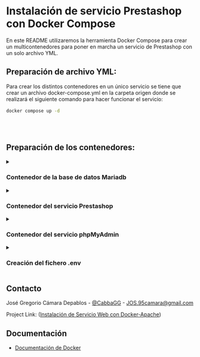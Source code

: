 # Instalación de servicio Prestashop con Docker Compose

En este README utilizaremos la herramienta Docker Compose para crear un multicontenedores para poner en marcha un servicio de Prestashop con un solo archivo YML.


## Preparación de archivo YML: 

Para crear los distintos contenedores en un único servicio se tiene que crear un archivo docker-compose.yml en la carpeta origen donde se realizará el siguiente comando para hacer funcionar el servicio:
    
```bash
docker compose up -d
```
<br><br>

## Preparación de los contenedores:

<details><summary><h3>Contenedor de la base de datos Mariadb</h3></summary>
  
  Para configurar la base de datos Mariadb hacemos uso de los siguientes atributos: 
  ![Mariadb](Imagenes/1.png)
  <br><br>

  | Atributo        | Valor                | Descripción                                                                                          |
   | ------------------- | ------------------------- | ----------------------------------------------------------------------------------------------------- |
   | name               | prestashop_sxe             | Es un atributo de alto nivel utilizado para darle un nombre al orquestador  |
   | services           |                            | Es un array asociativo en el que se definen dentro los distintos servicios                                       |
   | image               | mariadb:10.6              | Especifica la imagen en la que se basa el contenedor, en este caso es la base de datos mariadb la versión 10.6  |
   | container_name      | prestashop_mariadb        | Especifica un nombre personalizado para el contenedor, en este caso es "prestashop_mariadb", si no se especifica Docker genera uno automáticamanete.   |
   | restart             | always                    | Indica cuando debe reiniciarse el contenedor, sus valores pueden ser: no (no se reinicia), always (se reincia siempre que el contenedor se detenga), on-failure (se reinicia solo si falla), unless-stopped (se reinicia siempre a menos que se detenga manualmente). |
   | environment         |                           | Es el atributo en la que se ván a especificar las distintas variables de entorno para el correcto funcionamiento del contenedor. |
   | MYSQL_DATABASE      | ${MYSQL_DATABASE}         | Aquí se especifica el nombre de la base de datos, en este caso está codificado para que coja el valor de un archivo .env |
   | MYSQL_USER          | ${MYSQL_USER}             | Aquí se especifíca el usuario de la base de datos, en el ejemplo está codificado para buscar el valor en el archivo .env|
   | MYSQL_PASSWORD      | ${MYSQL_PASSWORD}         | Aquí se especifíca la contraseña de la base de datos, en el ejemplo está codificado para buscar el valor en el archivo .env|
   | MYSQL_ROOT_PASSWORD | ${MYSQL_ROOT_PASSWORD}    | Sirve para asignar la contraseña del usuario administrador (root) de la base de datos durante la primera inicialización del contenedor. |
   | volumes             | db_data:/var/lib/mysql    | Permite definir una lista de volúmenes, que pueden ser bind mount o un volumen docker. Para reutilizar un volumen en múltiples servicios, se debe definir fuera del bloque services. |
   | networks            | prestashop_network        | Define las redes que se van a crear y que podrán ser usadas por los servicios.                         |
   | healthcheck         |                           | Un healthcheck define un comando que Docker ejecuta periódicamente dentro del contenedor para comprobar su estado. Si la comprobación falla repetidamente, el contenedor se marca como "unhealthy". |
   | test                | ["CMD", "mysqladmin", "ping", "-u", "root", "-p${MYSQL_ROOT_PASSWORD}"] | test es un atributo que indica la prueba que se realizará en el contenedor, en este caso le dice a Docker que ejecute un comando directo (CMD) a traves de la herramienta de MariaDB (mysqladmin) para verificar si el servidor responde (ping) conectado con el usuario root (-u root) y se le pasa la contraseña del usuario root. |
   | interval            | 15s                       | Cada cuanto tiempo se ejecuta el test, en este caso 15s.                                              |
   | timeout             | 10s                       | Cuanto tiempo se espera a que responda, en este caso 10s.                                             |
   | retries             | 10                        | Cuántas veces debe fallar antes de marcarlo como “unhealthy”. En este caso son 10 veces.              |
   | start_period        | 60s                       | Tiempo que Docker espera antes de empezar a hacer las comprobaciones, para dar tiempo al servicio a arrancar.|
  
</details>

<details><summary><h3>Contenedor del servicio Prestashop</h3></summary>
  
  Para configurar el servicio de Prestashop hacemos uso de los siguientes atributos: 
  ![Prestashop](Imagenes/2.png)
  <br><br>

  | Atributo        | Valor                | Descripción                                                                                          |
   | ------------------- | ------------------------- | ----------------------------------------------------------------------------------------------------- |
   | image               | prestashop/prestashop:latest | Especifica la imagen en la que se basa el contenedor, en este caso es la ultima versión de Prestashop. |
   | container_name      | prestashop_app            | Especifica un nombre personalizado para el contenedor, en este caso es "prestashop_app", si no se especifica Docker genera uno automáticamanete.   |
   | restart             | always                    | Indica cuando debe reiniciarse el contenedor, sus valores pueden ser: no (no se reinicia), always (se reincia siempre que el contenedor se detenga), on-failure (se reinicia solo si falla), unless-stopped (se reinicia siempre a menos que se detenga manualmente). |
   | depends_on          | db                        | El atributo depends_on asegura que un contenedor se inicie antes que otro, pero no garantiza que el servicio dentro del contenedor esté realmente listo y funcionando, en este caso el servicio depende de "db" y para solucionar este problema db tiene el atributo healtcheck. |
   | condition           | service_healthy           | Con condition: service_healthy, le indicamos a Docker Compose que no inicie el contenedor de wordpress hasta que el healthcheck del contenedor db sea exitoso. |
   | ports               | "8080:80"                 | Ports mapea puertos entre el host y el contenedor. En este caso mapea el puerto 8080 del contenedor con el 80 del host. |
   | environment         |                           | Es el atributo en la que se ván a especificar las distintas variables de entorno para el correcto funcionamiento del contenedor. |
   | DB_SERVER           | db                        | Aquí se establece la variable de entorno de donde se cogerá la base de datos, en este ejemplo se usa el contenedor "db". |
   | DB_NAME             | ${MYSQL_DATABASE}         | Aquí se especifica el nombre de la base de datos, en este caso está codificado para que coja el valor de un archivo .env|
   | DB_USER             | ${MYSQL_USER}             | Aquí se especifíca el usuario de la base de datos, en el ejemplo está codificado para buscar el valor en el archivo .env|
   | DB_PASSWD           | ${MYSQL_PASSWORD}         | Aquí se especifíca la contraseña de la base de datos, en el ejemplo está codificado para buscar el valor en el archivo .env |
   | PS_INSTALL_AUTO     | 1                         | Este entorno de variable le indica al servicio que realice una instalación automática.                 |
   | PS_DOMAIN           | ${PS_DOMAIN}              | Este entorno de variable indica cual es la dirección dominio por la cuál va a ser accesible el servicio. |
   | PS_COUNTRY          | "es"                      | Esta variable cambia el país por defecto en el que se instala PrestaShop, en el ejemplo cambiamos el país a España. |
   | PS_LANGUAGE         | "es"                      | Esta variable cambia el lenguaje por defecto en el que se instala PrestaShop, en el ejemplo cambiamos a español.    |
   | ADMIN_MAIL          | ${ADMIN_MAIL}             | Esta variable sobreescribe el email por defecto del usuario admin, en este ejemplo está codificado en el archivo .env |
   | ADMIN_PASSWD        | ${ADMIN_PASSWD}           | Esta variable sobreescribe la clave por defecto del usuario admin, en este ejemplo está codificado en el archivo .env |
   | PS_FOLDER_ADMIN     | admin4577                 | Esta variable cambia el nombre de la carpeta de administrador, en nuestro caso la renombramos "admin4577".            |
   | PS_FOLDER_INSTALL   | install4577               | Esta variable cambia el nombre de la carpeta de instalación en donde se instala todo el programa de PrestaShop que se encuentra en el contenedor, en nuestro caso se renombró "install4577" |
   | volumes             | prestashop_data:/var/www/html | Permite definir una lista de volúmenes, que pueden ser bind mount o un volumen docker. Para reutilizar un volumen en múltiples servicios, se debe definir fuera del bloque services. |
   | networks            | prestashop_network        | Define las redes que se van a crear y que podrán ser usadas por los servicios.                         |
  
</details>

<details><summary><h3>Contenedor del servicio phpMyAdmin</h3></summary>
  
  Para configurar el servicio de PhpMyAdmin hacemos uso de los siguientes atributos: 
  ![phpmyadmin](Imagenes/3.png)
  <br><br>

  | Atributo        | Valor                | Descripción                                                                                          |
   | ------------------- | ------------------------- | ----------------------------------------------------------------------------------------------------- |
   | image               | phpmyadmin:5              | Especifica la imagen en la que se basa el contenedor, en este caso utilizamos la versión 5 de phpmyadmin. |
   | container_name      | prestashop_phpmyadmin     | Especifica un nombre personalizado para el contenedor, en este caso es "prestashop_phpmyadmin", si no se especifica Docker genera uno automáticamanete.   |
   | restart             | always                    | Indica cuando debe reiniciarse el contenedor, sus valores pueden ser: no (no se reinicia), always (se reincia siempre que el contenedor se detenga), on-failure (se reinicia solo si falla), unless-stopped (se reinicia siempre a menos que se detenga manualmente). |
   | depends_on          | db                        | El atributo depends_on asegura que un contenedor se inicie antes que otro, pero no garantiza que el servicio dentro del contenedor esté realmente listo y funcionando, en este caso el servicio depende de "db" y para solucionar este problema db tiene el atributo healtcheck. |
   | condition           | service_healthy           | Con condition: service_healthy, le indicamos a Docker Compose que no inicie el contenedor de wordpress hasta que el healthcheck del contenedor db sea exitoso. |
   | ports               | "8081:80"                 | Ports mapea puertos entre el host y el contenedor. En este caso mapea el puerto 8081 del contenedor con el 80 del host. |
   | environment         |                           | Es el atributo en la que se ván a especificar las distintas variables de entorno para el correcto funcionamiento del contenedor. |
   | PMA_HOST            | db                        | Esta variable define la dirección/host name del servidor de la base de datos de MySQL, en este ejemplo se usa el contenedor "db". |
   | PMA_USER            | ${MYSQL_USER}             | Aquí se especifíca el usuario de la base de datos para que se abra automáticamente el servicio sin solicitar el usuario, en el ejemplo está codificado para buscar el valor en el archivo .env|
   | PMA_PASSWORD        | ${MYSQL_PASSWORD}         | Aquí se especifíca la contraseña de la base de datos para que se abra automáticamente el servicio sin solicitar la contraseña, en el ejemplo está codificado para buscar el valor en el archivo .env |
   | networks            | prestashop_network        | Define las redes que se van a crear y que podrán ser usadas por los servicios.                         |

- Para reutilizar las redes y los volumenes en multiples servicios hay que declarar las variables fuera del bloque "services" como se puede ver en la imagen.
</details>

<details><summary><h3>Creación del fichero .env</h3></summary>
  
  Para crear el archivo .env solo se tiene que crear el fichero sin nombre antes del punto: 
  ![envFile](Imagenes/4.png)
  <br><br>
  En este fichero se declaran todas las variables que utilizará el compose.yml para asignarlas a sus variables de entorno.

  | Variable        | Valor                | Descripción                                                                                          |
   | ------------------- | ------------------------- | ----------------------------------------------------------------------------------------------------- |
   | MYSQL_DATABASE      | ps_sxe2526                | Nombre de la base de datos MySQL.                                                                     |
   | MYSQL_USER          | gregorioSXE               | Nombre del usuario administrador de la base de datos MySQL.                                           |
   | MYSQL_PASSWORD      | ClaveSuperFuerte1234SXE   | Contraseña de la base de datos MySQL.                                                                  |
   | MYSQL_ROOT_PASSWORD | claveSuperSegura1234      | Contraseña del usuario root de la base de datos MySQL.                                                 |
   | PS_INSTALL_AUTO     | 0                         | Variable que se le pasa a Prestashop para realizar la instalación automática, en caso de "0" Prestashop no realiza la instalación automática. |
   | PS_LANGUAGE         | es                        | Variable del lenguaje en el que se instalará el Prestashop.                                            |
   | PS_COUNTRY          | es                        | Variable del pais en el que se instalará el Prestashop.                                            |
   | ADMIN_EMAIL         | greg@prestashop.com       | Esta variable define el correo del administrador de Prestashop.                                        |
   | ADMIN_PASSWORD      | Admin1234                 | Esta variable define la contraseña del administrador de Prestashop.                                    |
   | PS_DOMAIN           | localhost:8080            | Esta variable indica cual es la dirección dominio por la cuál va a ser accesible el servicio.          |

</details>

## Contacto
José Gregorio Cámara Depablos - [@CabbaGG](https://x.com/Geek_Cabagge) - JOS.95camara@gmail.com

Project Link: ([Instalación de Servicio Web con Docker-Apache](https://github.com/CabbaGG2/SXE_PracticaDockerApache))

## Documentación

* [Documentación de Docker](https://docs.docker.com/get-started/)
